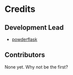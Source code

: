# Credits

## Development Lead

- [powderflask](https://github.com/powderflask)

## Contributors

None yet. Why not be the first?
